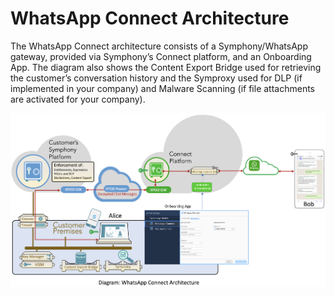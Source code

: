 # WhatsApp Connect Architecture

The WhatsApp Connect architecture consists of a Symphony/WhatsApp gateway, provided via Symphony’s Connect platform, and an Onboarding App. The diagram also shows the Content Export Bridge used for retrieving the customer’s conversation history and the Symproxy used for DLP \(if implemented in your company\) and Malware Scanning \(if file attachments are activated for your company\).

![](../.gitbook/assets/architecture.png)

